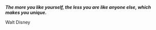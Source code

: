 _**The more you like yourself, the less you are like anyone else, which makes you unique.**_

Walt Disney